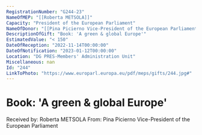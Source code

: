 ```yaml
---
RegistrationNumber: "G244-23"
NameOfMEP: "[[Roberta METSOLA]]"
Capacity: "President of the European Parliament"
NameOfDonor: "[[Pina Picierno Vice-President of the European Parliament]]"
DescriptionOfGift: "Book: 'A green & global Europe'"
EstimatedValue: "< 150"
DateOfReception: "2022-11-14T00:00:00"
DateOfNotification: "2023-01-12T00:00:00"
Location: "DG PRES-Members' Administration Unit"
Miscellaneous: nan
Id: "244"
LinkToPhoto: "https://www.europarl.europa.eu/pdf/meps/gifts/244.jpg#"
---
```


# Book: 'A green & global Europe'

Received by: Roberta METSOLA
From: Pina Picierno Vice-President of the European Parliament
